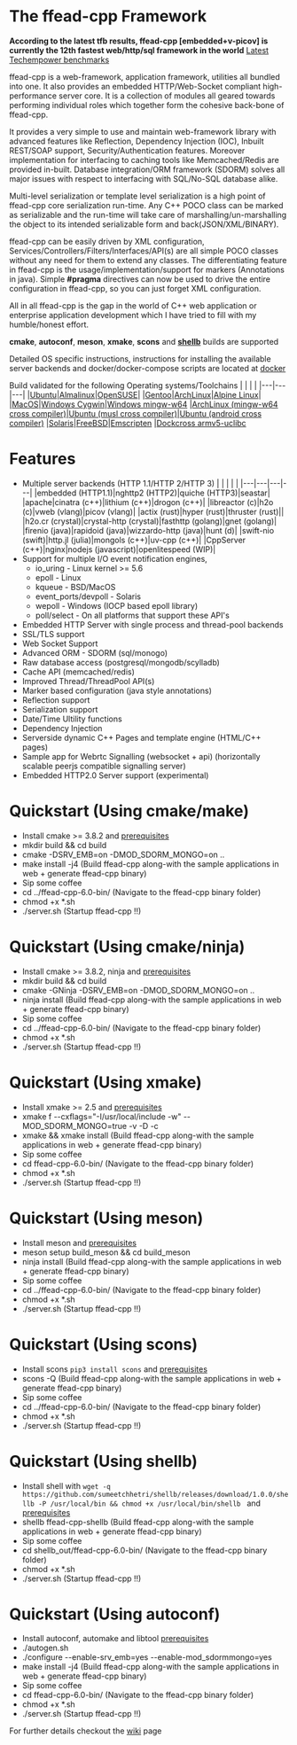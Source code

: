 # The ffead-cpp Framework

**According to the latest tfb results, ffead-cpp [embedded+v-picov] is currently the 12th fastest web/http/sql framework in the world** [Latest Techempower benchmarks](https://tfb-status.techempower.com)

ffead-cpp is a web-framework, application framework, utilities all bundled into one. 
It also provides an embedded HTTP/Web-Socket compliant high-performance server core. 
It is a collection of modules all geared towards performing individual roles which together form the cohesive back-bone of ffead-cpp.

It provides a very simple to use and maintain web-framework library with advanced features like Reflection, Dependency Injection (IOC),
Inbuilt REST/SOAP support, Security/Authentication features. Moreover implementation for interfacing to caching tools like 
Memcached/Redis are provided in-built. 
Database integration/ORM framework (SDORM) solves all major issues with respect to interfacing with SQL/No-SQL database alike.

Multi-level serialization or template level serialization is a high point of ffead-cpp core serialization run-time. Any C++ POCO class
can be marked as serializable and the run-time will take care of marshalling/un-marshalling the object to its intended serializable form
and back(JSON/XML/BINARY).

ffead-cpp can be easily driven by XML configuration, Services/Controllers/Filters/Interfaces/API(s) are all simple POCO classes without
any need for them to extend any classes. 
The differentiating feature in ffead-cpp is the usage/implementation/support for markers (Annotations in java). Simple **#pragma**
directives can now be used to drive the entire configuration in ffead-cpp, so you can just forget XML configuration.

All in all ffead-cpp is the gap in the world of C++ web application or enterprise application development which I have tried to fill
with my humble/honest effort.

**cmake**, **autoconf**, **meson**, **xmake**, **scons** and **[shellb](https://github.com/sumeetchhetri/shellb)** builds are supported

Detailed OS specific instructions, instructions for installing the available server backends and docker/docker-compose scripts are located at [docker](https://github.com/sumeetchhetri/ffead-cpp/tree/master/docker)

Build validated for the following Operating systems/Toolchains
|   |   |   |
|---|---|---|
|[Ubuntu](https://github.com/sumeetchhetri/ffead-cpp/blob/master/docker/os-based/DockerFile-Ubuntu-x64-ffead-cpp)|[Almalinux](https://github.com/sumeetchhetri/ffead-cpp/tree/master/docker/os-based/DockerFile-Almalinux-x64-ffead-cpp)|[OpenSUSE](https://github.com/sumeetchhetri/ffead-cpp/tree/master/docker/os-based/DockerFile-OpenSuse-x64-ffead-cpp)|
|[Gentoo](https://github.com/sumeetchhetri/ffead-cpp/tree/master/docker/os-based/DockerFile-Gentoo-x64-ffead-cpp)|[ArchLinux](https://github.com/sumeetchhetri/ffead-cpp/tree/master/docker/os-based/DockerFile-ArchLinux-x64-ffead-cpp)|[Alpine Linux](https://github.com/sumeetchhetri/ffead-cpp/tree/master/docker/os-based/DockerFile-Alpine-x64-ffead-cpp)|
|[MacOS](https://github.com/sumeetchhetri/ffead-cpp/tree/master/.github/workflows/ci-macos.yml)|[Windows Cygwin](https://github.com/sumeetchhetri/ffead-cpp/tree/master/.github/workflows/ci-win-cygwin.yml)|[Windows mingw-w64](https://github.com/sumeetchhetri/ffead-cpp/tree/master/.github/workflows/ci-win-mingw.yml)
|[ArchLinux (mingw-w64 cross compiler)](https://github.com/sumeetchhetri/ffead-cpp/tree/master/docker/DockerFile-cross-archlinux-mingw64)|[Ubuntu (musl cross compiler)](https://github.com/sumeetchhetri/ffead-cpp/tree/master/docker/DockerFile-cross-musl)|[Ubuntu (android cross compiler)](https://github.com/sumeetchhetri/ffead-cpp/tree/master/docker/DockerFile-cross-android)
|[Solaris](https://github.com/sumeetchhetri/ffead-cpp/tree/master/vagrant/solaris)|[FreeBSD](https://github.com/sumeetchhetri/ffead-cpp/tree/master/vagrant/freebsd)|[Emscripten](https://github.com/sumeetchhetri/ffead-cpp/tree/master/lang-server-backends/javascript/emscripten)
|[Dockcross armv5-uclibc](https://github.com/sumeetchhetri/ffead-cpp/blob/master/docker/DockerFile-dockcross-build)


Features
==========
- Multiple server backends (HTTP 1.1/HTTP 2/HTTP 3)
    |   |   |   |   |
    |---|---|---|---|
    |embedded (HTTP1.1)|nghttp2 (HTTP2)|quiche (HTTP3)|seastar|
    |apache|cinatra (c++)|lithium (c++)|drogon (c++)|
    |libreactor \(c\)|h2o \(c\)|vweb (vlang)|picov (vlang)|
    |actix (rust)|hyper (rust)|thruster (rust)||
    |h2o\.cr (crystal)|crystal-http (crystal)|fasthttp (golang)|gnet (golang)|
    |firenio (java)|rapidoid (java)|wizzardo-http (java)|hunt (d)|
    |swift-nio (swift)|http.jl (julia)|mongols (c++)|uv-cpp (c++)|
    |CppServer (c++)|nginx|nodejs (javascript)|openlitespeed (WIP)|
- Support for multiple I/O event notification engines,
	- io_uring - Linux kernel >= 5.6
	- epoll - Linux
	- kqueue - BSD/MacOS
	- event_ports/devpoll - Solaris
	- wepoll - Windows (IOCP based epoll library)
	- poll/select - On all platforms that support these API's
- Embedded HTTP Server with single process and thread-pool backends
- SSL/TLS support
- Web Socket Support
- Advanced ORM - SDORM (sql/monogo)
- Raw database access (postgresql/mongodb/scylladb)
- Cache API (memcached/redis)
- Improved Thread/ThreadPool API(s)
- Marker based configuration (java style annotations)
- Reflection support
- Serialization support
- Date/Time Ultility functions
- Dependency Injection
- Serverside dynamic C++ Pages and template engine (HTML/C++ pages)
- Sample app for Webrtc Signalling (websocket + api) (horizontally scalable peerjs compatible signalling server)
- Embedded HTTP2.0 Server support (experimental)

Quickstart (Using cmake/make)
===========
- Install cmake >= 3.8.2 and [prerequisites](https://github.com/sumeetchhetri/ffead-cpp/wiki/Prerequisites)
- mkdir build && cd build
- cmake -DSRV_EMB=on -DMOD_SDORM_MONGO=on ..
- make install -j4 (Build ffead-cpp along-with the sample applications in web + generate ffead-cpp binary)
- Sip some coffee
- cd ../ffead-cpp-6.0-bin/ (Navigate to the ffead-cpp binary folder)
- chmod +x *.sh
- ./server.sh (Startup ffead-cpp !!)

Quickstart (Using cmake/ninja)
===========
- Install cmake >= 3.8.2, ninja and [prerequisites](https://github.com/sumeetchhetri/ffead-cpp/wiki/Prerequisites)
- mkdir build && cd build
- cmake -GNinja -DSRV_EMB=on -DMOD_SDORM_MONGO=on ..
- ninja install (Build ffead-cpp along-with the sample applications in web + generate ffead-cpp binary)
- Sip some coffee
- cd ../ffead-cpp-6.0-bin/ (Navigate to the ffead-cpp binary folder)
- chmod +x *.sh
- ./server.sh (Startup ffead-cpp !!)

Quickstart (Using xmake)
===========
- Install xmake >= 2.5 and [prerequisites](https://github.com/sumeetchhetri/ffead-cpp/wiki/Prerequisites)
- xmake f --cxflags="-I/usr/local/include -w" --MOD_SDORM_MONGO=true -v -D -c
- xmake && xmake install (Build ffead-cpp along-with the sample applications in web + generate ffead-cpp binary)
- Sip some coffee
- cd ffead-cpp-6.0-bin/ (Navigate to the ffead-cpp binary folder)
- chmod +x *.sh
- ./server.sh (Startup ffead-cpp !!)

Quickstart (Using meson)
===========
- Install meson and [prerequisites](https://github.com/sumeetchhetri/ffead-cpp/wiki/Prerequisites)
- meson setup build_meson && cd build_meson
- ninja install (Build ffead-cpp along-with the sample applications in web + generate ffead-cpp binary)
- Sip some coffee
- cd ../ffead-cpp-6.0-bin/ (Navigate to the ffead-cpp binary folder)
- chmod +x *.sh
- ./server.sh (Startup ffead-cpp !!)

Quickstart (Using scons)
===========
- Install scons `pip3 install scons` and [prerequisites](https://github.com/sumeetchhetri/ffead-cpp/wiki/Prerequisites)
- scons -Q (Build ffead-cpp along-with the sample applications in web + generate ffead-cpp binary)
- Sip some coffee
- cd ../ffead-cpp-6.0-bin/ (Navigate to the ffead-cpp binary folder)
- chmod +x *.sh
- ./server.sh (Startup ffead-cpp !!)

Quickstart (Using shellb)
===========
- Install shell with `wget -q https://github.com/sumeetchhetri/shellb/releases/download/1.0.0/shellb -P /usr/local/bin && chmod +x /usr/local/bin/shellb ` and [prerequisites](https://github.com/sumeetchhetri/ffead-cpp/wiki/Prerequisites)
- shellb ffead-cpp-shellb (Build ffead-cpp along-with the sample applications in web + generate ffead-cpp binary)
- Sip some coffee
- cd shellb_out/ffead-cpp-6.0-bin/ (Navigate to the ffead-cpp binary folder)
- chmod +x *.sh
- ./server.sh (Startup ffead-cpp !!)

Quickstart (Using autoconf)
===========
- Install autoconf, automake and libtool [prerequisites](https://github.com/sumeetchhetri/ffead-cpp/wiki/Prerequisites)
- ./autogen.sh
- ./configure --enable-srv_emb=yes --enable-mod_sdormmongo=yes
- make install -j4 (Build ffead-cpp along-with the sample applications in web + generate ffead-cpp binary)
- Sip some coffee
- cd ffead-cpp-6.0-bin/ (Navigate to the ffead-cpp binary folder)
- chmod +x *.sh
- ./server.sh (Startup ffead-cpp !!)

For further details checkout the [wiki](https://github.com/sumeetchhetri/ffead-cpp/wiki) page 
